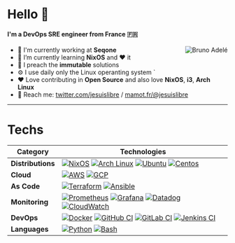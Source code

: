 # Hello 🔆 


#### I'm a DevOps SRE engineer from France 🇫🇷

<img align='right' src='https://github-readme-stats.vercel.app/api?username=badele' alt='Bruno Adelé'>

- 🏢 I'm currently working at **Seqone**
- 📙 I’m currently learning **NixOS** and ❤️ it
- 📣 I preach the **immutable** solutions
- ⚙️ I use daily only the Linux operanting system `
- ❤️ Love contributing in **Open Source** and also love **NixOS**, **i3**, **Arch Linux**
- 💬 Reach me: [twitter.com/jesuislibre](https://twitter.com/jesuislibre) / [mamot.fr/@jesuislibre](https://mamot.fr/@jesuislibre)

---

# Techs

| **Category** | **Technologies** |
| - | - |
**Distributions** | [![NixOS](https://img.shields.io/static/v1?label=&logo=nixos&message=NixOS&logoColor=FFFFFF&color=5277C3)](https://nixos.org) [![Arch Linux](https://img.shields.io/static/v1?label=&logo=archlinux&message=Archlinux&logoColor=FFFFFF&color=1793D1)](https://archlinux.org) [![Ubuntu](https://img.shields.io/static/v1?label=&logo=ubuntu&message=Ubuntu&logoColor=FFFFFF&color=E95420)](https://ubuntu.com) [![Centos](https://img.shields.io/static/v1?label=&logo=centos&message=Centos&logoColor=FFFFFF&color=262577)](https://www.centos.org)
**Cloud** | [![AWS](https://img.shields.io/static/v1?label=&logo=amazonaws&message=AWS&logoColor=FFFFFF&color=232F3E)](https://aws.amazon.com)  [![GCP](https://img.shields.io/static/v1?label=&logo=googlecloud&message=GCP&logoColor=FFFFFF&color=4285F4)](https://cloud.google.com)
**As Code** | [![Terraform](https://img.shields.io/static/v1?label=&logo=terraform&message=Terraform&logoColor=FFFFFF&color=7B42BC)](https://www.terraform.io)  [![Ansible](https://img.shields.io/static/v1?label=&logo=ansible&message=Ansible&logoColor=FFFFFF&color=EE0000)](https://www.ansible.com)
**Monitoring** | [![Prometheus](https://img.shields.io/static/v1?label=&logo=prometheus&message=Prometheus&logoColor=FFFFFF&color=E6522C)](https://prometheus.io) [![Grafana](https://img.shields.io/static/v1?label=&logo=grafana&message=Grafana&logoColor=FFFFFF&color=F46800)](https://grafana.com) [![Datadog](https://img.shields.io/static/v1?label=&logo=datadog&message=Datadog&logoColor=FFFFFF&color=632CA6)](https://www.datadoghq.com) [![CloudWatch](https://img.shields.io/static/v1?label=&logo=amazoncloudwatch&message=CloudWatch&logoColor=FFFFFF&color=FF4F8B)](https://aws.amazon.com/cloudwatch)
**DevOps** | [![Docker](https://img.shields.io/static/v1?label=&logo=docker&message=Docker&logoColor=FFFFFF&color=2496ED)](https://www.docker.com)  [![GitHub CI](https://img.shields.io/static/v1?label=&logo=github&message=Github&logoColor=FFFFFF&color=181717)](https://github.com)  [![GitLab CI](https://img.shields.io/static/v1?label=&logo=gitlab&message=Gitlab&logoColor=FFFFFF&color=FC6D26)](https://gitlab.com) [![Jenkins CI](https://img.shields.io/static/v1?label=&logo=jenkins&message=Jenkins&logoColor=FFFFFF&color=D24939)](https://www.jenkins.io)
**Languages** | [![Python](https://img.shields.io/static/v1?label=&logo=python&message=Python&logoColor=FFFFFF&color=3776AB)](https://www.python.org) [![Bash](https://img.shields.io/static/v1?label=&logo=gnubash&message=Bash&logoColor=FFFFFF&color=4EAA25)](https://www.gnu.org/software/bash)
